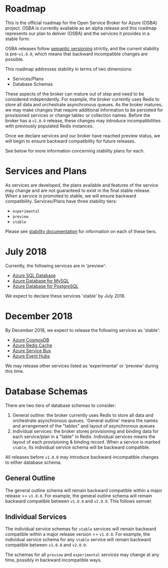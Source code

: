 # Roadmap

This is the official roadmap for the Open Service Broker for Azure (OSBA) project. OSBA is currently available as an alpha release and this roadmap represents our plan to deliver (OSBA) and the services it provides in a stable form.

OSBA releases follow [semantic versioning](https://semver.org/) strictly, and the current stability is pre-`v1.0.0`, which means
that backward incompatible changes are possible.

This roadmap addresses stability in terms of two dimensions:

* Services/Plans
* Database Schemas

These aspects of the broker can mature out of step and need to be considered independently. For example, the broker currently uses Redis to store all data and orchestrate asynchronous queues. As the broker matures, we may make changes that require additional information to be persisted for provisioned services or change tablec or collection names. Before the broker has a `v1.0.0` release, these changes may
introduce incompatibilities with previously populated Redis instances.

Once we declare services and our broker have reached preview status, we will begin to ensure backward compatibility for future releases.

See below for more information concerning stability plans for each.

# Services and Plans

As services are developed, the plans available and features of the service may change and are not guaranteed to exist in the final stable release. When a service is promoted to stable, we will ensure backward compatibility. Services/Plans have three stability tiers:

- `experimental`
- `preview`
- `stable`

Please see [stability documentation](stability.md) for information on each of these tiers.

# July 2018

Currently, the following services are in 'preview':

- [Azure SQL Database](https://azure.microsoft.com/services/sql-database/)
- [Azure Database for MySQL](https://azure.microsoft.com/services/mysql/)
- [Azure Database for PostgreSQL](https://azure.microsoft.com/services/postgresql/)

We expect to declare these services 'stable' by July 2018.

# December 2018

By December 2018, we expect to release the following services as 'stable':

- [Azure CosmosDB](https://azure.microsoft.com/services/cosmos-db/)
- [Azure Redis Cache](https://azure.microsoft.com/services/cache/)
- [Azure Service Bus](https://azure.microsoft.com/services/service-bus/)
- [Azure Event Hubs](https://azure.microsoft.com/services/event-hubs/)

We may release other services listed as 'experimental' or 'preview' during this time.

# Database Schemas

There are two tiers of database schemas to consider:

1. General outline: the broker currently uses Redis to store all data and orchestrate asynchronous queues. 'General outline' means the names and arrangement of the "tables" and layout of asynchronous queues
1. Individual services: the broker stores provisioning and binding data for each service/plan in a "table" in Redis. Individual services means the layout of each provisioning & binding record. When a service is marked `stable`, its individual service schema will be backward compatible.

All releases before `v1.0.0` may introduce backward-incompatible changes to either database schema.

## General Outline

The general outline schema will remain backward compatible within a major release >= `v1.0.0`.
For example, the general outline schema will remain backward compatible between `v1.0.0` and `v2.0.0`.
This follows semver.

## Individual Services

The individual service schemas for `stable` services will remain backward compatible within
a major release version >= `v1.0.0`. For example, the individual service schema for
any `stable` service will remain backward compatible between `v1.0.0` and `v2.0.0`.

The schemas for all `preview` and `experimental` services may change at any time,
possibly in backward incompatible ways.
